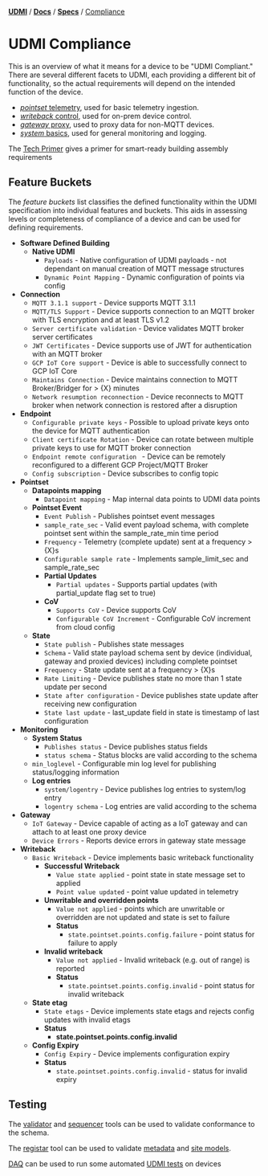 [**UDMI**](../../) / [**Docs**](../) / [**Specs**](./) / [Compliance](#)

# UDMI Compliance

This is an overview of what it means for a device to be "UDMI Compliant."
There are several different facets to UDMI, each providing a different
bit of functionality, so the actual requirements will depend on the
intended function of the device.

* [_pointset_ telemetry](../messages/pointset.md), used for basic telemetry ingestion.
* [_writeback_ control](./sequences/writeback.md), used for on-prem device control.
* [_gateway_ proxy](gateway.md), used to proxy data for non-MQTT devices.
* [_system_ basics](../messages/system.md), used for general monitoring and logging.

The [Tech Primer](../tech_primer.md) gives a primer for smart-ready building assembly requirements

## Feature Buckets

The _feature buckets_ list classifies the defined functionality within the UDMI specification into
individual features and buckets. This aids in assessing levels or completeness of compliance of a
device and can be used for defining requirements.

*   **Software Defined Building**
    *   **Native UDMI**
        *   `Payloads` - Native configuration of UDMI payloads - not dependant on manual creation of MQTT message structures
        *   `Dynamic Point Mapping` - Dynamic configuration of points via config 
*   **Connection**
    *   `MQTT 3.1.1 support` - Device supports MQTT 3.1.1
    *   `MQTT/TLS Support` - Device supports connection to an MQTT broker with TLS encryption and at least TLS v1.2 
    *   `Server certificate validation` - Device validates MQTT broker server certificates
    *   `JWT Certificates` - Device supports use of JWT for authentication with an MQTT broker
    *   `GCP IoT Core support` - Device is able to successfully connect to  GCP IoT Core
    *   `Maintains Connection` - Device maintains connection to MQTT Broker/Bridger for > {X} minutes
    *   `Network resumption reconnection` - Device reconnects to MQTT broker when network connection is restored after a disruption
*   **Endpoint**
    *   `Configurable private keys` - Possible to upload private keys onto the device for MQTT authentication
    *   `Client certificate Rotation` - Device can rotate between multiple private keys to use for MQTT broker connection
    *   `Endpoint remote configuration ` - Device can be remotely reconfigured to a different GCP Project/MQTT Broker 
    *   `Config subscription` - Device subscribes to config topic 
*   **Pointset**
    *   **Datapoints mapping**
        *   `Datapoint mapping` - Map internal data points to UDMI data points
    *   **Pointset Event**
        *   `Event Publish` - Publishes pointset event messages
        *   `sample_rate_sec` - Valid event payload schema, with complete pointset sent within the sample_rate_min time period
        *   `Frequency` - Telemetry (complete update) sent at a frequency > {X}s
        *   `Configurable sample rate` - Implements sample_limit_sec and sample_rate_sec
        *   **Partial Updates**
            *   `Partial updates` - Supports partial updates (with partial_update flag set to true)
        *   **CoV**
            *   `Supports CoV` - Device supports CoV
            *   `Configurable CoV Increment` - Configurable CoV increment from cloud config
    *   **State**
        *   `State publish` - Publishes state messages
        *   `Schema` - Valid state payload schema sent by device (individual, gateway and proxied devices) including complete pointset
        *   `Frequency` - State update sent at a frequency > {X}s
        *   `Rate Limiting` - Device publishes state no more than 1 state update per second
        *   `State after configuration` - Device publishes state update after receiving new configuration
        *   `State last update` - last_update field in state is timestamp of last configuration 
*   **Monitoring**
    *   **System Status**
        *   `Publishes status` - Device publishes status fields 
        *   `status schema` - Status blocks are valid according to the schema
    *   `min_loglevel` - Configurable min log level for publishing status/logging information
    *   **Log entries**
        *   `system/logentry` - Device publishes log entries to system/log entry
        *   `logentry schema` - Log entries are valid according to the schema
*   **Gateway**
    *   `IoT Gateway` - Device capable of acting as a IoT gateway and can attach to at least one proxy device
    *   `Device Errors` - Reports device errors in gateway state message
*   **Writeback**
    *   `Basic Writeback` - Device implements basic writeback functionality
        *   **Successful Writeback**
            *   `Value state applied` - point state in state message set to applied
            *   `Point value updated` - point value updated in telemetry
        *   **Unwritable and overridden points**
            *   `Value not applied` - points which are unwritable or overridden are not updated and state is set to failure
            *   **Status**
                *   `state.pointset.points.config.failure` - point status for failure to apply
        *   **Invalid writeback**
            *   `Value not applied` - Invalid writeback (e.g. out of range) is reported
            *   **Status**
                *   `state.pointset.points.config.invalid` - point status for invalid writeback
    *   **State etag**
        *   `State etags` - Device implements state etags and rejects config updates with invalid etags
        *   **Status**
            *   **state.pointset.points.config.invalid**
    *   **Config Expiry**
        *   `Config Expiry` - Device implements configuration expiry
        *   **Status**
            *   `state.pointset.points.config.invalid` - status for invalid expiry

## Testing

The [validator](../tools/validator.md) and [sequencer](../tools/sequencer.md) tools can be used to
validate conformance to the schema.

The [registar](../tools/registrar.md#tool-execution) tool can be used to validate
[metadata](metadata.md) and [site models](site_model.md).

[DAQ](https://github.com/faucetsdn/daq) can be used to run some automated [UDMI
tests](https://github.com/faucetsdn/daq/blob/master/docs/cloud_tests.md) on devices
